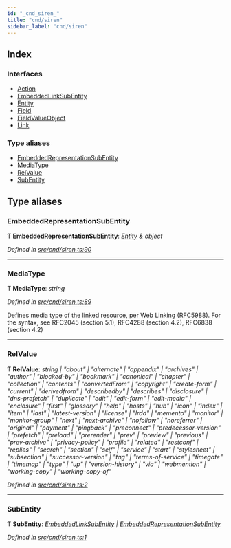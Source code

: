 ```yaml
---
id: "_cnd_siren_"
title: "cnd/siren"
sidebar_label: "cnd/siren"
---
```


## Index

### Interfaces

* [Action](../interfaces/_cnd_siren_.action.md)
* [EmbeddedLinkSubEntity](../interfaces/_cnd_siren_.embeddedlinksubentity.md)
* [Entity](../interfaces/_cnd_siren_.entity.md)
* [Field](../interfaces/_cnd_siren_.field.md)
* [FieldValueObject](../interfaces/_cnd_siren_.fieldvalueobject.md)
* [Link](../interfaces/_cnd_siren_.link.md)

### Type aliases

* [EmbeddedRepresentationSubEntity](_cnd_siren_.md#embeddedrepresentationsubentity)
* [MediaType](_cnd_siren_.md#mediatype)
* [RelValue](_cnd_siren_.md#relvalue)
* [SubEntity](_cnd_siren_.md#subentity)

## Type aliases

###  EmbeddedRepresentationSubEntity

Ƭ **EmbeddedRepresentationSubEntity**: *[Entity](../interfaces/_cnd_siren_.entity.md) & object*

*Defined in [src/cnd/siren.ts:90](https://github.com/comit-network/comit-js-sdk/blob/ee6360f/src/cnd/siren.ts#L90)*

___

###  MediaType

Ƭ **MediaType**: *string*

*Defined in [src/cnd/siren.ts:89](https://github.com/comit-network/comit-js-sdk/blob/ee6360f/src/cnd/siren.ts#L89)*

Defines media type of the linked resource, per Web Linking (RFC5988). For the syntax, see RFC2045 (section 5.1), RFC4288 (section 4.2), RFC6838 (section 4.2)

___

###  RelValue

Ƭ **RelValue**: *string | "about" | "alternate" | "appendix" | "archives" | "author" | "blocked-by" | "bookmark" | "canonical" | "chapter" | "collection" | "contents" | "convertedFrom" | "copyright" | "create-form" | "current" | "derivedfrom" | "describedby" | "describes" | "disclosure" | "dns-prefetch" | "duplicate" | "edit" | "edit-form" | "edit-media" | "enclosure" | "first" | "glossary" | "help" | "hosts" | "hub" | "icon" | "index" | "item" | "last" | "latest-version" | "license" | "lrdd" | "memento" | "monitor" | "monitor-group" | "next" | "next-archive" | "nofollow" | "noreferrer" | "original" | "payment" | "pingback" | "preconnect" | "predecessor-version" | "prefetch" | "preload" | "prerender" | "prev" | "preview" | "previous" | "prev-archive" | "privacy-policy" | "profile" | "related" | "restconf" | "replies" | "search" | "section" | "self" | "service" | "start" | "stylesheet" | "subsection" | "successor-version" | "tag" | "terms-of-service" | "timegate" | "timemap" | "type" | "up" | "version-history" | "via" | "webmention" | "working-copy" | "working-copy-of"*

*Defined in [src/cnd/siren.ts:2](https://github.com/comit-network/comit-js-sdk/blob/ee6360f/src/cnd/siren.ts#L2)*

___

###  SubEntity

Ƭ **SubEntity**: *[EmbeddedLinkSubEntity](../interfaces/_cnd_siren_.embeddedlinksubentity.md) | [EmbeddedRepresentationSubEntity](_cnd_siren_.md#embeddedrepresentationsubentity)*

*Defined in [src/cnd/siren.ts:1](https://github.com/comit-network/comit-js-sdk/blob/ee6360f/src/cnd/siren.ts#L1)*

